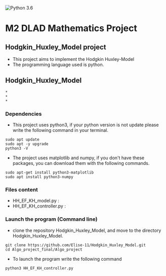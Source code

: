 ![Python 3.6](https://img.shields.io/badge/Dependences-Numpy-orange.svg)

# M2 DLAD Mathematics Project


## Hodgkin_Huxley_Model project

* This project aims to implement the Hodgkin Huxley-Model
* The programming language used is python.


## Hodgkin_Huxley_Model

    *
    *
    *

### Dependencies 

* This project uses python3, if your python version is not update please write the following command in your terminal.

```{}
sudo apt update
sudo apt -y upgrade
python3 -V
```

* The project uses matplotlib and numpy, if you don't have these packages, you can download them with the following commands.
```{}
sudo apt-get install python3-matplotlib
sudo apt install python3-numpy
```

### Files content

* HH_EF_KH_model.py : 
* HH_EF_KH_controller.py : 

### Launch the program (Command line)
* clone the repository Hodgkin_Huxley_Model, and move to the directory Hodgkin_Huxley_Model. 
```{}
git clone https://github.com/Elise-11/Hodgkin_Huxley_Model.git
cd Algo_project_final/Algo_project
```
* To launch the program write the following command

```{}
python3 HH_EF_KH_controller.py
```
